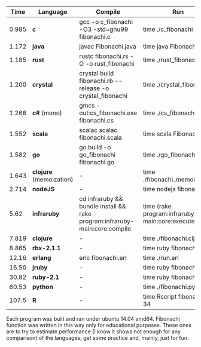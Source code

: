 Time  | Language     | Compile                                      | Run |
|---|---|---|---|
0.985 | **c**        | gcc -o c_fibonachi -O3 -std=gnu99 fibonachi.c             | time ./c_fibonachi |
1.172 | **java**     | javac Fibonachi.java                                      | time java Fibonachi |
1.185 | **rust**     | rustc fibonachi.rs -O -o rust_fibonachi                   | time ./rust_fibonachi |
1.200 | **crystal**  | crystal build fibonachi.rb --release -o crystal_fibonachi | time ./crystal_fibonachi |
1.266 | **c#** (mono)| gmcs -out:cs_fibonachi.exe fibonachi.cs                   | time ./cs_fibonachi.exe |
1.552 | **scala**    | scalac scalac fibonachi.scala                             | time scala Fibonachi |
1.582 | **go**       | go build -o go_fibonachi fibonachi.go                     | time ./go_fibonachi |
1.643 | **clojure** (memoization)  | -                                           | time ./fibonachi_memoized.clj |
2.714 | **nodeJS**   | -                                                         | time nodejs fibonachi.js |
5.62  | **infraruby** | cd infraruby && bundle install && rake program:infraruby-main:core:compile | time (rake program:infraruby-main:core:execute) |
7.819 | **clojure**  | -                                                         | time ./fibonachi.clj |
8.865 | **rbx-2.1.1**| -                                                         | time ruby fibonachi.rb |
12.16 | **erlang**   | erlc fibonachi.erl                                        | time ./run.erl |
16.50 | **jruby**    | -                                                         | time ruby fibonachi.rb |
30.82 | **ruby-2.1** | -                                                         | time ruby fibonachi.rb |
60.53 | **python**   | -                                                         | time ./fibonachi.py |
107.5 | **R**        | -                                                         | time Rscript fibonachi.R 34

Each program was built and ran under ubuntu 14.04 amd64.
Fibonachi function was written in this way only for educational purposes.
These ones are to try to estimate performance (I know it shows not enough for any comparison) of the languages, get some practice and, mainly, just for fun.
